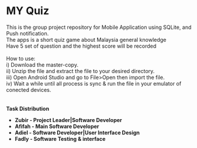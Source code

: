 # MY Quiz
This is the group project repository for Mobile Application using SQLite, and Push notification.</br>
The apps is a short quiz game about Malaysia general knowledge</br>
Have 5 set of question and the highest score will be recorded</br></br>
How to use:</br>
i) Download the master-copy.</br>
ii) Unzip the file and extract the file to your desired directory.</br>
iii) Open Android Studio and go to File>Open then import the file.</br>
iv) Wait a while until all process is sync & run the file in your emulator of conected devices.</br>
</br></br>
<b>Task Distribution<b></br>
  <ul>
    <li>Zubir - Project Leader|Software Developer</li>
    <li>Afifah - Main Software Developer</li>
    <li>Adiel - Software Developer|User Interface Design</li>
    <li>Fadly - Software Testing & interface</li>
    </ul>
